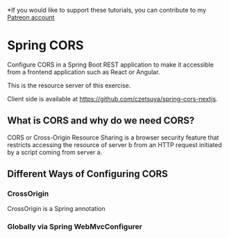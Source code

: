*If you would like to support these tutorials, you can contribute to my [Patreon account](https://patreon.com/czetsuya)

# Spring CORS

Configure CORS in a Spring Boot REST application to make it accessible from a frontend application such as React or 
Angular.

This is the resource server of this exercise.

Client side is available at https://github.com/czetsuya/spring-cors-nextjs.

## What is CORS and why do we need CORS? 
   
CORS or Cross-Origin Resource Sharing is a browser security feature that restricts accessing the resource of server b from an HTTP request initiated by a script coming from server a.
   
## Different Ways of Configuring CORS

### CrossOrigin 

CrossOrigin is a Spring annotation


### Globally via Spring WebMvcConfigurer